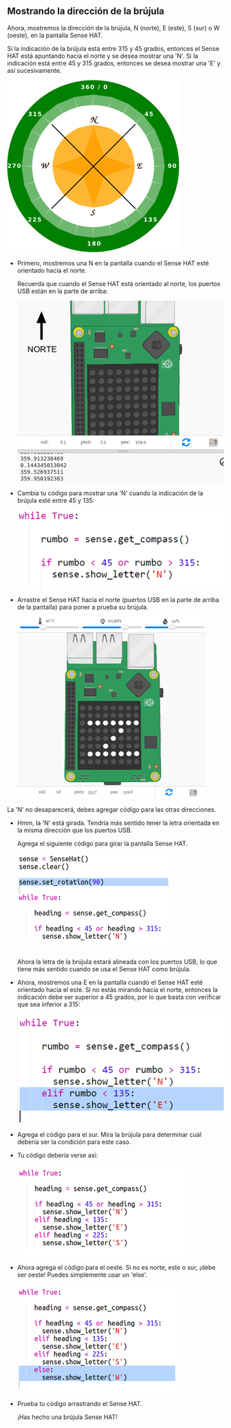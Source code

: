 ## Mostrando la dirección de la brújula

Ahora, mostremos la dirección de la brújula, N (norte), E (este), S (sur) o W (oeste), en la pantalla Sense HAT.

Si la indicación de la brújula está entre 315 y 45 grados, entonces el Sense HAT está apuntando hacia el norte y se desea mostrar una 'N'. Si la indicación está entre 45 y 315 grados, entonces se desea mostrar una 'E' y así sucesivamente.

![captura de pantalla](images/compass-quadrants.png)

+ Primero, mostremos una N en la pantalla cuando el Sense HAT esté orientado hacia el norte.
    
    Recuerda que cuando el Sense HAT está orientado al norte, los puertos USB están en la parte de arriba:
    
    ![captura de pantalla](images/compass-north.png)

+ Cambia tu código para mostrar una 'N' cuando la indicación de la brújula esté entre 45 y 135:
    
    ![captura de pantalla](images/compass-north-code.png)

+ Arrastre el Sense HAT hacia el norte (puertos USB en la parte de arriba de la pantalla) para poner a prueba su brújula.
    
    ![captura de pantalla](images/compass-north-test.png)

La 'N' no desaparecerá, debes agregar código para las otras direcciones.

+ Hmm, la 'N' está girada. Tendría más sentido tener la letra orientada en la misma dirección que los puertos USB.
    
    Agrega el siguiente código para girar la pantalla Sense HAT.
    
    ![captura de pantalla](images/compass-rotate.png)
    
    Ahora la letra de la brújula estará alineada con los puertos USB, lo que tiene más sentido cuando se usa el Sense HAT como brújula.

+ Ahora, mostremos una E en la pantalla cuando el Sense HAT esté orientado hacia el este. Si no estás mirando hacia el norte, entonces la indicación debe ser superior a 45 grados, por lo que basta con verificar que sea inferior a 315:
    
    ![captura de pantalla](images/compass-east-code.png)

+ Agrega el código para el sur. Mira la brújula para determinar cuál debería ser la condición para este caso.

+ Tu código debería verse así:
    
    ![captura de pantalla](images/compass-south-code.png)

+ Ahora agrega el código para el oeste. Si no es norte, este o sur, ¡debe ser oeste! Puedes simplemente usar un 'else'.
    
    ![captura de pantalla](images/compass-west-code.png)

+ Prueba tu código arrastrando el Sense HAT.
    
    ¡Has hecho una brújula Sense HAT!